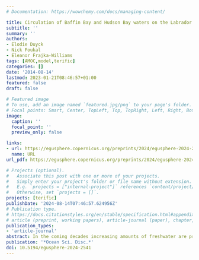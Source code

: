 ```yaml
---
# Documentation: https://wowchemy.com/docs/managing-content/

title: Circulation of Baffin Bay and Hudson Bay waters on the Labrador Shelf and into the subpolar North Atlantic
subtitle: ''
summary: ''
authors:
- Elodie Duyck
- Nick Foukal
- Eleanor Frajka-Williams
tags: [AMOC,model,terific]
categories: []
date: '2014-08-14'
lastmod: 2023-01-21T08:46:57+01:00
featured: false
draft: false

# Featured image
# To use, add an image named `featured.jpg/png` to your page's folder.
# Focal points: Smart, Center, TopLeft, Top, TopRight, Left, Right, BottomLeft, Bottom, BottomRight.
image:
  caption: ''
  focal_point: ''
  preview_only: false

links:
- url: https://egusphere.copernicus.org/preprints/2024/egusphere-2024-2541/
  name: URL
url_pdf: https://egusphere.copernicus.org/preprints/2024/egusphere-2024-2541/egusphere-2024-2541.pdf

# Projects (optional).
#   Associate this post with one or more of your projects.
#   Simply enter your project's folder or file name without extension.
#   E.g. `projects = ["internal-project"]` references `content/project/deep-learning/index.md`.
#   Otherwise, set `projects = []`.
projects: [terific]
publishDate: '2024-08-14T07:46:57.624956Z'
# Publication type.
# https://docs.citationstyles.org/en/stable/specification.html#appendix-iii-types
# article (preprint, working papers), article-journal (paper), chapter, dataset, document (catch all), motion_picture (video), post (post on online forum), post-weblog (post on blog), report (technical report, with container-title for chapter within larger report), software, thesis, citation-key (bibtex key) or citation-label (Ferr78, formatted as output label), doi, event-title (name of event), event-place (geographic location), keyword, language (e.g., en or de), license (copyright information), note (descriptive note), publisher, title, t
publication_types:
- 'article-journal'
abstract: In the coming decades increasing amounts of freshwater are predicted to enter the subpolar North Atlantic from Greenland and the Arctic. If this additional freshwater reaches the regions where deep convection occurs, it could potentially dampen ventilation and the formation of deep waters. In this study we use a surface drifter dataset spanning the period 1990–2023 to investigate the pathways followed by waters originating from Davis Strait and Hudson Strait on the Labrador Shelf and into the interior subpolar North Atlantic. Recent drifter deployments in the region allow for an improved understanding of the circulation on the Labrador Shelf, in particular its northern part, where prior data was sparse. We show that waters originating from Davis and Hudson Strait remain on the shelf as they flow downstream, until they reach the Newfoundland Shelf. This confirms that very little exchange take place between the Labrador Shelf and interior Labrador Sea. Decomposing the Labrador Shelf into five regions, we further describe typical pathways for these waters and show that extensive exchanges take place between the coastal and shelfbreak branches of the Labrador Current. Our results suggest that if increasing amounts of freshwater reach the Labrador Shelf, it would not directly affect the Labrador Sea convection region; instead, it would lead to the formation a salinity anomaly off the Grand Banks, which could then circulate around the subpolar North Atlantic.
publication: '*Ocean Sci. Disc.*'
doi: 10.5194/egusphere-2024-2541
---
```

